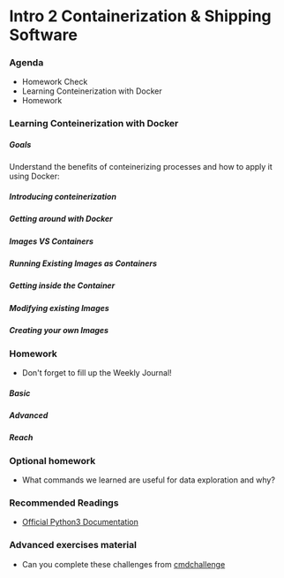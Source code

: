 
# Intro 2 Containerization & Shipping Software

### Agenda
* Homework Check
* Learning Conteinerization with Docker
* Homework

### Learning Conteinerization with Docker

##### Goals
Understand the benefits of conteinerizing processes and how to apply it using Docker:

##### Introducing conteinerization

##### Getting around with Docker

##### Images VS Containers

##### Running Existing Images as Containers

##### Getting inside the Container

##### Modifying existing Images

##### Creating your own Images

### Homework
* Don't forget to fill up the Weekly Journal! 

##### Basic

##### Advanced
  
##### Reach

### Optional homework
* What commands we learned are useful for data exploration and why?

### Recommended Readings
* [Official Python3 Documentation](https://docs.python.org/3/)


### Advanced exercises material
* Can you complete these challenges from [cmdchallenge](https://cmdchallenge.com/)
